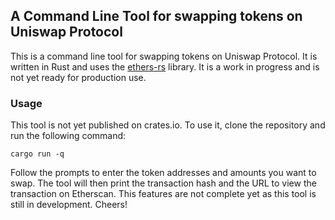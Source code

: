 ## A Command Line Tool for swapping tokens on Uniswap Protocol
This is a command line tool for swapping tokens on Uniswap Protocol. It is written in Rust and uses the [ethers-rs](https://github.com/gakonst/ethers-rs) library. It is a work in progress and is not yet ready for production use.

### Usage
This tool is not yet published on crates.io. To use it, clone the repository and run the following command:
```
cargo run -q
```
Follow the prompts to enter the token addresses and amounts you want to swap. The tool will then print the transaction hash and the URL to view the transaction on Etherscan. This features are not complete yet as this tool is still in development.
Cheers!
